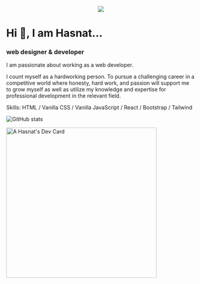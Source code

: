 <p align="center">
  <img src="http://ah-logo.surge.sh/logo100.png" />
</p>

# Hi 👋, I am Hasnat...

### web designer & developer 
I am passionate about working as a web developer.

I count myself as a hardworking person. To pursue a challenging career in a competitive world where honesty, hard work, and passion will support me to grow myself as well as utilize my knowledge and expertise for professional development in the relevant field.

Skills: HTML / Vanilla CSS /  Vanilla JavaScript / React /  Bootstrap / Tailwind  

![GitHub stats](https://github-readme-stats.vercel.app/api?username=aHasnat1997&show_icons=true&theme=radical)

<a href="https://app.daily.dev/ahasnat"><img src="https://api.daily.dev/devcards/e161486fd9a64588bfab9e6b781f410e.png?r=t18" width="400" alt="A Hasnat's Dev Card"/></a>
